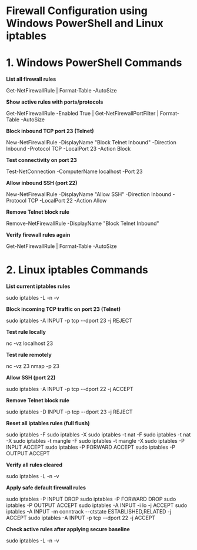 # Firewall Configuration using Windows PowerShell and Linux iptables

# 1. Windows PowerShell Commands

**List all firewall rules**

Get-NetFirewallRule | Format-Table -AutoSize

**Show active rules with ports/protocols**

Get-NetFirewallRule -Enabled True | Get-NetFirewallPortFilter | Format-Table -AutoSize

**Block inbound TCP port 23 (Telnet)**

New-NetFirewallRule -DisplayName "Block Telnet Inbound" -Direction Inbound -Protocol TCP -LocalPort 23 -Action Block

**Test connectivity on port 23**

Test-NetConnection -ComputerName localhost -Port 23

**Allow inbound SSH (port 22)**

New-NetFirewallRule -DisplayName "Allow SSH" -Direction Inbound -Protocol TCP -LocalPort 22 -Action Allow

**Remove Telnet block rule**

Remove-NetFirewallRule -DisplayName "Block Telnet Inbound"

**Verify firewall rules again**

Get-NetFirewallRule | Format-Table -AutoSize

# 2. Linux iptables Commands

**List current iptables rules**

sudo iptables -L -n -v

**Block incoming TCP traffic on port 23 (Telnet)**

sudo iptables -A INPUT -p tcp --dport 23 -j REJECT

**Test rule locally**

nc -vz localhost 23

**Test rule remotely**

nc -vz <target-ip> 23
nmap -p 23 <target-ip>

**Allow SSH (port 22)**

sudo iptables -A INPUT -p tcp --dport 22 -j ACCEPT

**Remove Telnet block rule**

sudo iptables -D INPUT -p tcp --dport 23 -j REJECT

**Reset all iptables rules (full flush)**

sudo iptables -F
sudo iptables -X
sudo iptables -t nat -F
sudo iptables -t nat -X
sudo iptables -t mangle -F
sudo iptables -t mangle -X
sudo iptables -P INPUT ACCEPT
sudo iptables -P FORWARD ACCEPT
sudo iptables -P OUTPUT ACCEPT

**Verify all rules cleared**

sudo iptables -L -n -v

**Apply safe default firewall rules**

sudo iptables -P INPUT DROP
sudo iptables -P FORWARD DROP
sudo iptables -P OUTPUT ACCEPT
sudo iptables -A INPUT -i lo -j ACCEPT
sudo iptables -A INPUT -m conntrack --ctstate ESTABLISHED,RELATED -j ACCEPT
sudo iptables -A INPUT -p tcp --dport 22 -j ACCEPT

**Check active rules after applying secure baseline**

sudo iptables -L -n -v
